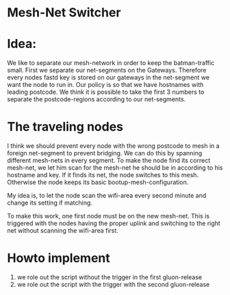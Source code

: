 # Mesh-Net Switcher

# Idea:
We like to separate our mesh-network in order to keep the batman-traffic small.
First we separate our net-segments on the Gateways. Therefore every nodes fastd key is stored on our gateways in the net-segment we want the node to run in.
Our policy is so that we have hostnames with leading postcode. We think it is possible to take the first 3 numbers to separate the postcode-regions according to our net-segments.

# The traveling nodes
I think we should prevent every node with the wrong postcode to mesh in a foreign net-segment to prevent bridging.
We can do this by spanning different mesh-nets in every segment. To make the node find its correct mesh-net, we let him scan for the mesh-net he should be in according to his hostname and key. If it finds its net, the node switches to this mesh. Otherwise the node keeps its basic bootup-mesh-configuration.

My idea is, to let the node scan the wifi-area every second minute and change its setting if matching.

To make this work, one first node must be on the new mesh-net. This is triggered with the nodes having the proper uplink and switching to the right net without scanning the wifi-area first.


# Howto implement
1. we role out the script without the trigger in the first gluon-release 
2. we role out the script with the trigger with the second gluon-release

